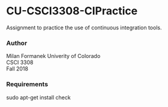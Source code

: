CU-CSCI3308-CIPractice
======================

Assignment to practice the use of continuous integration tools.

### Author
Milan Formanek 
Univerity of Colorado  
CSCI 3308  
Fall 2018

### Requirements
sudo apt-get install check
